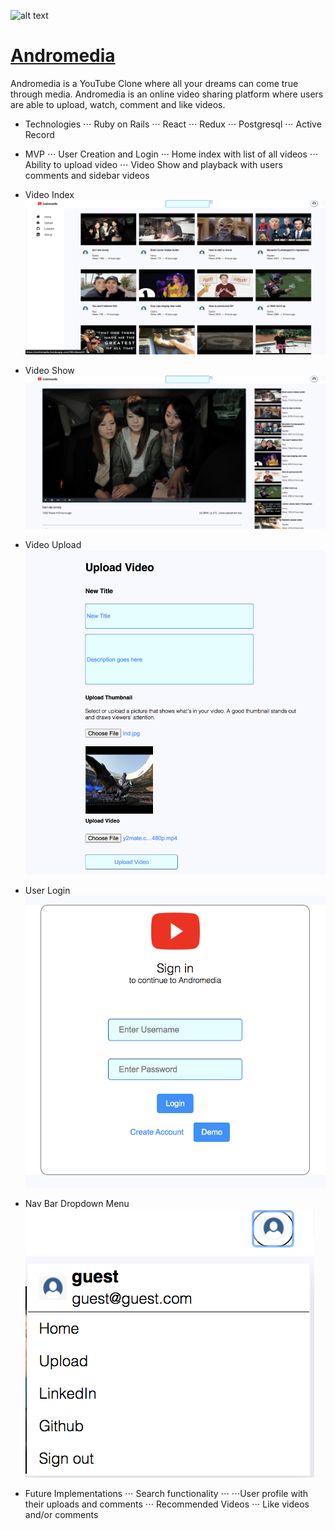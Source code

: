 ![alt text](https://assets.stickpng.com/images/580b57fcd9996e24bc43c545.png) 
# [Andromedia](https://andromedia.herokuapp.com/?#/)

Andromedia is a YouTube Clone where all your dreams can come true through media. Andromedia is an online video sharing platform where users are able to upload, watch, comment and like videos.

* Technologies
⋅⋅⋅ Ruby on Rails 
⋅⋅⋅ React
⋅⋅⋅ Redux
⋅⋅⋅ Postgresql
⋅⋅⋅ Active Record

* MVP
⋅⋅⋅ User Creation and Login
⋅⋅⋅ Home index with list of all videos
⋅⋅⋅ Ability to upload video
⋅⋅⋅ Video Show and playback with users comments and sidebar videos

* Video Index
![Index_Image](https://github.com/jonathanbgjo/Andromedia/blob/master/app/assets/images/index.png)

* Video Show
![Show_Image](https://github.com/jonathanbgjo/Andromedia/blob/master/app/assets/images/showpage.png)

* Video Upload
![Upload_Image](https://github.com/jonathanbgjo/Andromedia/blob/master/app/assets/images/uploadmkdown.png)

* User Login
![Login_Image](https://github.com/jonathanbgjo/Andromedia/blob/master/app/assets/images/login.png)

* Nav Bar Dropdown Menu
![Dropdown_Image](https://github.com/jonathanbgjo/Andromedia/blob/master/app/assets/images/dropdown.png)


* Future Implementations
⋅⋅⋅ Search functionality
⋅⋅⋅ ⋅⋅⋅User profile with their uploads and comments
⋅⋅⋅ Recommended Videos
⋅⋅⋅ Like videos and/or comments








